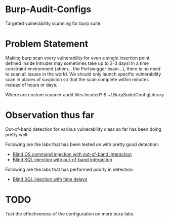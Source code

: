 # Burp-Audit-Configs
Targeted vulnerability scanning for burp suite. 

# Problem Statement
Making burp scan every vulnerability for even a single insertion point defined inside Intruder may sometimes take up to 2-3 days! 
In a time constraint environment (ahem... the Portswigger exam...), there is no need to scan all issues in the world. We should only launch specific vulnerability scan in places of suspicion so that the scan complete within minutes instead of hours or days.

Where are custom scanner audit files located?
$ ~/.BurpSuite/ConfigLibrary

# Observation thus far
Out-of-band detection for various vulnerability class so far has been doing pretty well.

Following are the labs that has been tested on with pretty good detection:
- [Blind OS command injection with out-of-band interaction](https://portswigger.net/web-security/os-command-injection/lab-blind-out-of-band)
- [Blind SQL injection with out-of-band interaction](https://portswigger.net/web-security/sql-injection/blind/lab-out-of-band)

Following are the labs that has performed poorly in detection:
- [Blind SQL injection with time delays](https://portswigger.net/web-security/sql-injection/blind/lab-time-delays)

# TODO
Test the effectiveness of the configuration on more burp labs.
